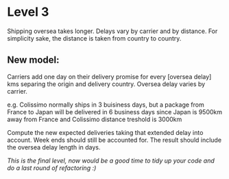 # Level 3

Shipping oversea takes longer. Delays vary by carrier and by distance.
For simplicity sake, the distance is taken from country to country.

## New model: 

Carriers add one day on their delivery promise for every [oversea delay] kms separing the origin and delivery country. Oversea delay varies by carrier.

e.g. Colissimo normally ships in 3 buisiness days, but a package from France to Japan will be delivered in 6 business days since Japan is 9500km away from France and Colissimo distance treshold is 3000km 

Compute the new expected deliveries taking that extended delay into account. Week ends should still be accounted for. The result should include the oversea delay length in days.

_This is the final level, now would be a good time to tidy up your code and do a last round of refactoring :)_
